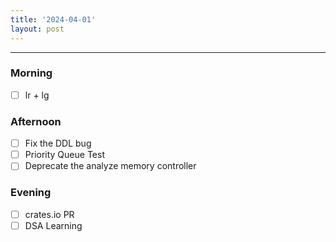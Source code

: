```yaml
---
title: '2024-04-01'
layout: post
---
```


---

### Morning

- [ ] lr + lg

### Afternoon

- [ ] Fix the DDL bug
- [ ] Priority Queue Test
- [ ] Deprecate the analyze memory controller

### Evening

- [ ] crates.io PR
- [ ] DSA Learning
